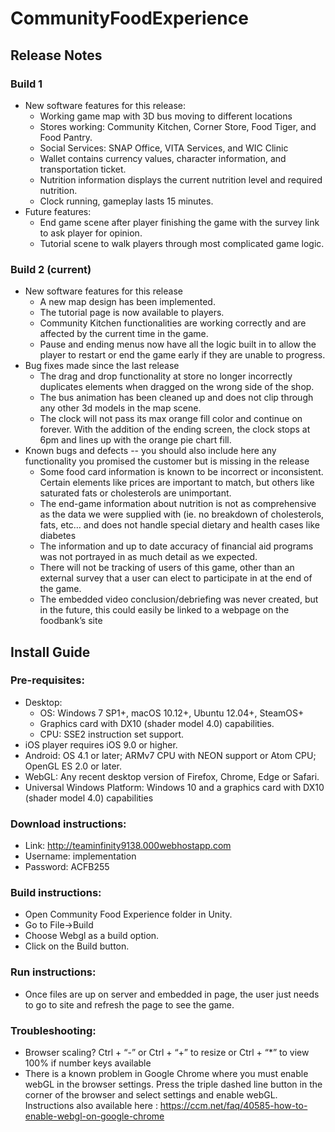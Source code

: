 # CommunityFoodExperience
## Release Notes
### Build 1
- New software features for this release:
  + Working game map with 3D bus moving to different locations
  + Stores working: Community Kitchen, Corner Store, Food Tiger, and Food Pantry.
  + Social Services: SNAP Office, VITA Services, and WIC Clinic
  + Wallet contains currency values, character information, and transportation ticket.
  + Nutrition information displays the current nutrition level and required nutrition.
  + Clock running, gameplay lasts 15 minutes.
- Future features:
  + End game scene after player finishing the game with the survey link to ask player for opinion.
  + Tutorial scene to walk players through most complicated game logic.
 
### Build 2 (current)
- New software features for this release 
  + A new map design has been implemented. 
  + The tutorial page is now available to players. 
  + Community Kitchen functionalities are working correctly and are affected by the current time in the game. 
  + Pause and ending menus now have all the logic built in to allow the player to restart or end the game early if they are unable to progress. 
- Bug fixes made since the last release
  + The drag and drop functionality at store no longer incorrectly duplicates elements when dragged on the wrong side of the shop. 
  + The bus animation has been cleaned up and does not clip through any other 3d models in the map scene. 
  + The clock will not pass its max orange fill color and continue on forever. With the addition of the ending screen, the clock stops at 6pm and lines up with the orange pie chart fill. 
- Known bugs and defects -- you should also include here any functionality you promised the customer but is missing in the release
  + Some food card information is known to be incorrect or inconsistent. Certain elements like prices are important to match, but others like saturated fats or cholesterols are unimportant. 
  + The end-game information about nutrition is not as comprehensive as the data we were supplied with (ie. no breakdown of cholesterols, fats, etc… and does not handle special dietary and health cases like diabetes
  + The information and up to date accuracy of financial aid programs was not portrayed in as much detail as we expected. 
  + There will not be tracking of users of this game, other than an external survey that a user can elect to participate in at the end of the game.
  + The embedded video conclusion/debriefing was never created, but in the future, this could easily be linked to a webpage on the foodbank’s site

## Install Guide  
### Pre-requisites: 
- Desktop:
  + OS: Windows 7 SP1+, macOS 10.12+, Ubuntu 12.04+, SteamOS+
  + Graphics card with DX10 (shader model 4.0) capabilities.
  + CPU: SSE2 instruction set support.
- iOS player requires iOS 9.0 or higher.
- Android: OS 4.1 or later; ARMv7 CPU with NEON support or Atom CPU; OpenGL ES 2.0 or later.
- WebGL: Any recent desktop version of Firefox, Chrome, Edge or Safari.
- Universal Windows Platform: Windows 10 and a graphics card with DX10 (shader model 4.0) capabilities
### Download instructions: 
- Link:  http://teaminfinity9138.000webhostapp.com
- Username: implementation
- Password: ACFB255
### Build instructions:
- Open Community Food Experience folder in Unity.
- Go to File->Build
- Choose Webgl as a build option.
- Click on the Build button.
### Run instructions: 
- Once files are up on server and embedded in page, the user just needs to go to site and refresh the page to see the game.
### Troubleshooting:  
- Browser scaling? Ctrl + “-” or Ctrl + “+” to resize or Ctrl + “*” to view 100% if number keys available
- There is a known problem in Google Chrome where you must enable webGL in the browser settings. Press the triple dashed line button in the corner of the browser and select settings and enable webGL.  Instructions also available here : https://ccm.net/faq/40585-how-to-enable-webgl-on-google-chrome

